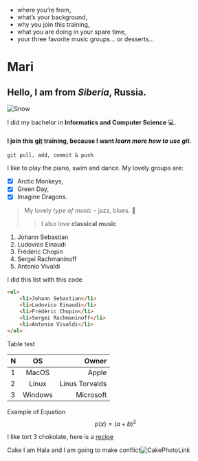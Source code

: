 * where you’re from, 
* what’s your background, 
* why you join this training, 
* what you are doing in your spare time,
* your three favorite music groups... or desserts…

# Mari
## Hello, I am from ***Siberia***, Russia.

![Snow](https://media.giphy.com/media/l2JIaYp6P3WT5Ybu0/giphy.gif)

I did my bachelor in **Informatics and Computer Science** :computer:.
#### I join this [git](https://git-scm.com) training, because I want _learn more how to use git_.
`git pull, add, commit & push`

I like to play the piano, swim and dance.
My lovely groups are: 
- [x] Arctic Monkeys, 
- [x] Green Day, 
- [x] Imagine Dragons.
>My lovely *type of music* - jazz, blues. :musical_keyboard:
>>I also love __classical music__ 

<ol>
    <li>Johann Sebastian</li>
    <li>Ludovico Einaudi</li>
    <li>Frédéric Chopin</li>
    <li>Sergei Rachmaninoff</li>
    <li>Antonio Vivaldi</li>
</ol>

I did this list with this code
```html 
<ol>
    <li>Johann Sebastian</li>
    <li>Ludovico Einaudi</li>
    <li>Frédéric Chopin</li>
    <li>Sergei Rachmaninoff</li>
    <li>Antonio Vivaldi</li>
</ol>
```
Table test

|N  | OS      | Owner         |
|:--|:-------:| -------------:|
| 1 | MacOS   | Apple         |
| 2 | Linux   | Linus Torvalds|
| 3 | Windows | Microsoft     |

Example of Equation
$$p(x) = (a+b)^2$$
    
I like tort 3 chokolate, here is a [recipe](https://www.youtube.com/watch?v=gh2ekOIvGBg)

Cake I am Hala and I am going to make conflict![CakePhotoLink](https://cookinglsl.com/wp-content/uploads/2014/04/triple-chocolate-mousse-cake-3-1.jpg)
